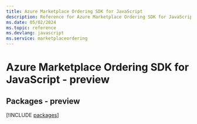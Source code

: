 ```yaml
---
title: Azure Marketplace Ordering SDK for JavaScript
description: Reference for Azure Marketplace Ordering SDK for JavaScript
ms.date: 05/02/2024
ms.topic: reference
ms.devlang: javascript
ms.service: marketplaceordering
---
```

# Azure Marketplace Ordering SDK for JavaScript - preview
## Packages - preview
[!INCLUDE [packages](marketplace-ordering-index.md)]